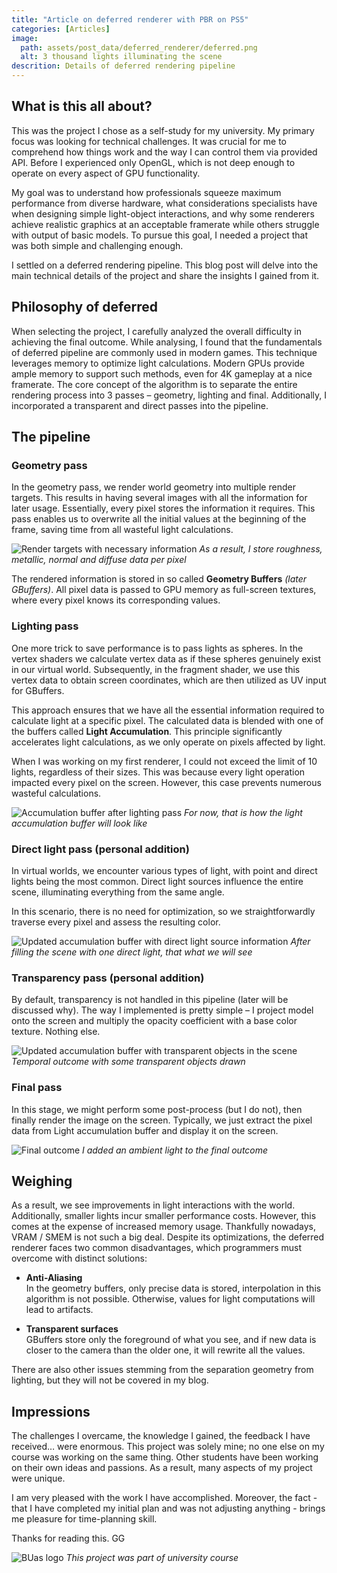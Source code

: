 ```yaml
---
title: "Article on deferred renderer with PBR on PS5"
categories: [Articles]
image:
  path: assets/post_data/deferred_renderer/deferred.png
  alt: 3 thousand lights illuminating the scene
descrition: Details of deferred rendering pipeline
---
```



## What is this all about?
This was the project I chose as a self-study for my university. My primary focus was looking for technical challenges. It was crucial for me to comprehend how things work and the way I can control them via provided API. Before I experienced only OpenGL, which is not deep enough to operate on every aspect of GPU functionality.

My goal was to understand how professionals squeeze maximum performance from diverse hardware, what considerations specialists have when designing simple light-object interactions, and why some renderers achieve realistic graphics at an acceptable framerate while others struggle with output of basic models. To pursue this goal, I needed a project that was both simple and challenging enough.

I settled on a deferred rendering pipeline. This blog post will delve into the main technical details of the project and share the insights I gained from it.

## Philosophy of deferred
When selecting the project, I carefully analyzed the overall difficulty in achieving the final outcome. While analysing, I found that the fundamentals of deferred pipeline are commonly used in modern games. This technique leverages memory to optimize light calculations. Modern GPUs provide ample memory to support such methods, even for 4K gameplay at a nice framerate. The core concept of the algorithm is to separate the entire rendering process into 3 passes – geometry, lighting and final. Additionally, I incorporated a transparent and direct passes into the pipeline.

## The pipeline

### Geometry pass
In the geometry pass, we render world geometry into multiple render targets. This results in having several images with all the information for later usage. Essentially, every pixel stores the information it requires. This pass enables us to overwrite all the initial values at the beginning of the frame, saving time from all wasteful light calculations.

![Render targets with necessary information](../assets/post_data/deferred_renderer/Picture1.jpg)
*As a result, I store roughness, metallic, normal and diffuse data per pixel*

The rendered information is stored in so called **Geometry Buffers** *(later GBuffers)*. All pixel data is passed to GPU memory as full-screen textures, where every pixel knows its corresponding values. 
 
### Lighting pass
One more trick to save performance is to pass lights as spheres. In the vertex shaders we calculate vertex data as if these spheres genuinely exist in our virtual world. Subsequently, in the fragment shader, we use this vertex data to obtain screen coordinates, which are then utilized as UV input for GBuffers.

This approach ensures that we have all the essential information required to calculate light at a specific pixel. The calculated data is blended with one of the buffers called **Light Accumulation**. This principle significantly accelerates light calculations, as we only operate on pixels affected by light.

When I was working on my first renderer, I could not exceed the limit of 10 lights, regardless of their sizes. This was because every light operation impacted every pixel on the screen. However, this case prevents numerous wasteful calculations.

![Accumulation buffer after lighting pass](../assets/post_data/deferred_renderer/Picture2.png)
*For now, that is how the light accumulation buffer will look like*

### Direct light pass (personal addition)
In virtual worlds, we encounter various types of light, with point and direct lights being the most common. Direct light sources influence the entire scene, illuminating everything from the same angle.

In this scenario, there is no need for optimization, so we straightforwardly traverse every pixel and assess the resulting color.

![Updated accumulation buffer with direct light source information](../assets/post_data/deferred_renderer/Picture3.png)
*After filling the scene with one direct light, that what we will see*

### Transparency pass (personal addition)
By default, transparency is not handled in this pipeline (later will be discussed why). The way I implemented is pretty simple – I project model onto the screen and multiply the opacity coefficient with a base color texture. Nothing else.
   
![Updated accumulation buffer with transparent objects in the scene](../assets/post_data/deferred_renderer/Picture4.png)
*Temporal outcome with some transparent objects drawn*

### Final pass
In this stage, we might perform some post-process (but I do not), then finally render the image on the screen. Typically, we just extract the pixel data from Light accumulation buffer and display it on the screen.

![Final outcome](../assets/post_data/deferred_renderer/Picture5.png)
*I added an ambient light to the final outcome*

## Weighing 
As a result, we see improvements in light interactions with the world. Additionally, smaller lights incur smaller performance costs. However, this comes at the expense of increased memory usage. Thankfully nowadays, VRAM / SMEM is not such a big deal. Despite its optimizations, the deferred renderer faces two common disadvantages, which programmers must overcome with distinct solutions:

- **Anti-Aliasing**\
In the geometry buffers, only precise data is stored, interpolation in this algorithm is not possible. Otherwise, values for light computations will lead to artifacts.

- **Transparent surfaces**\
GBuffers store only the foreground of what you see, and if new data is closer to the camera than the older one, it will rewrite all the values.

There are also other issues stemming from the separation geometry from lighting, but they will not be covered in my blog.

## Impressions
The challenges I overcame, the knowledge I gained, the feedback I have received… were enormous. This project was solely mine; no one else on my course was working on the same thing. Other students have been working on their own ideas and passions. As a result, many aspects of my project were unique.

I am very pleased with the work I have accomplished. Moreover, the fact - that I have completed my initial plan and was not adjusting anything - brings me pleasure for time-planning skill.

Thanks for reading this. GG

![BUas logo](../assets/post_data/deferred_renderer/buas-logo.png)
*This project was part of university course*